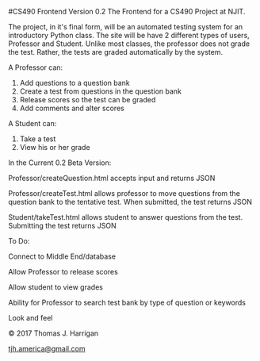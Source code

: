 #CS490 Frontend
Version 0.2
The Frontend for a CS490 Project at NJIT.

The project, in it's final form, will be an automated testing system for an introductory Python class. The site will be have 2 different types of users, Professor and Student. Unlike most classes, the professor does not grade the test. Rather, the tests are graded automatically by the system.

A Professor can:

1. Add questions to a question bank
2. Create a test from questions in the question bank
3. Release scores so the test can be graded
4. Add comments and alter scores

A Student can:

1. Take a test
2. View his or her grade

In the Current 0.2 Beta Version:

Professor/createQuestion.html accepts input and returns JSON

Professor/createTest.html allows professor to move questions from the question bank to the tentative test. When submitted, the test returns JSON

Student/takeTest.html allows student to answer questions from the test. Submitting the test returns JSON

To Do:

Connect to Middle End/database

Allow Professor to release scores

Allow student to view grades

Ability for Professor to search test bank by type of question or keywords

Look and feel

© 2017 Thomas J. Harrigan

tjh.america@gmail.com
